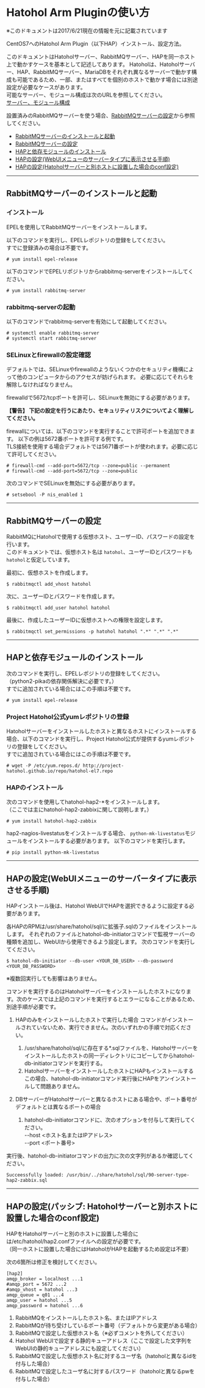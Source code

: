 Hatohol Arm Pluginの使い方
=======================
※このドキュメントは2017/6/21現在の情報を元に記載されています

CentOS7へのHatohol Arm Plugin（以下HAP）インストール、設定方法。

このドキュメントはHatoholサーバー、RabbitMQサーバー、HAPを同一ホスト上で動かすケースを基本として記述してあります。
Hatoholは、Hatoholサーバー、HAP、RabbitMQサーバー、MariaDBをそれぞれ異なるサーバーで動かす構成も可能であるため、一部、またはすべてを個別のホストで動かす場合には別途設定が必要なケースがあります。  
可能なサーバー、モジュール構成は次のURLを参照してください。  
[サーバー、モジュール構成](https://github.com/project-hatohol/hatohol/wiki/%E3%82%B5%E3%83%BC%E3%83%90%E3%83%BC%E3%80%81%E3%83%A2%E3%82%B8%E3%83%A5%E3%83%BC%E3%83%AB%E6%A7%8B%E6%88%90)

設置済みのRabbitMQサーバーを使う場合、[RabbitMQサーバーの設定](#RabbitMQサーバーの設定)から参照してください。

* [RabbitMQサーバーのインストールと起動](#RabbitMQサーバーのインストールと起動)
* [RabbitMQサーバーの設定](#RabbitMQサーバーの設定)
* [HAPと依存モジュールのインストール](#HAPと依存モジュールのインストール)
* [HAPの設定(WebUIメニューのサーバータイプに表示させる手順)](#HAPの設定(WebUIメニューのサーバータイプに表示させる手順))
* [HAPの設定(Hatoholサーバーと別ホストに設置した場合のconf設定)](#HAPの設定(Hatoholサーバーと別ホストに設置した場合のconf設定))

---

## RabbitMQサーバーのインストールと起動


### インストール

EPELを使用してRabbitMQサーバーをインストールします。

以下のコマンドを実行し、EPELレポジトリの登録をしてください。  
すでに登録済みの場合は不要です。

    # yum install epel-release

以下のコマンドでEPELリポジトリからrabbitmq-serverをインストールしてください。

    # yum install rabbitmq-server


### rabbitmq-serverの起動

以下のコマンドでrabbitmq-serverを有効にして起動してください。

    # systemctl enable rabbitmq-server
    # systemctl start rabbitmq-server


### SELinuxとfirewallの設定確認

デフォルトでは、SELinuxやfirewallのようないくつかのセキュリティ機構によって他のコンピュータからのアクセスが妨げられます。 必要に応じてそれらを解除しなければなりません。

firewalldで5672/tcpポートを許可し、SELinuxを無効にする必要があります。

**【警告】 下記の設定を行うにあたり、セキュリティリスクについてよく理解してください。**

firewallについては、以下のコマンドを実行することで許可ポートを追加できます。 以下の例は5672番ポートを許可する例です。  
TLS接続を使用する場合デフォルトでは5671番ポートが使われます。必要に応じて許可してください。

    # firewall-cmd --add-port=5672/tcp --zone=public --permanent
    # firewall-cmd --add-port=5672/tcp --zone=public

次のコマンドでSELinuxを無効にする必要があります。

    # setsebool -P nis_enabled 1


---

## RabbitMQサーバーの設定

RabbitMQにHatoholで使用する仮想ホスト、ユーザーID、パスワードの設定を行います。  
このドキュメントでは、仮想ホスト名は `hatohol`、ユーザーIDとパスワードも` hatohol`と仮定しています。  

最初に、仮想ホストを作成します。

    $ rabbitmqctl add_vhost hatohol

次に、ユーザーIDとパスワードを作成します。

    $ rabbitmqctl add_user hatohol hatohol

最後に、作成したユーザーIDに仮想ホストへの権限を設定します。

    $ rabbitmqctl set_permissions -p hatohol hatohol ".*" ".*" ".*"

---

## HAPと依存モジュールのインストール

次のコマンドを実行し、EPELレポジトリの登録をしてください。  
（python2-pikaの依存関係解決に必要です。）  
すでに追加されている場合にはこの手順は不要です。

    # yum install epel-release

### Project Hatohol公式yumレポジトリの登録
Hatoholサーバーをインストールしたホストと異なるホストにインストールする場合、以下のコマンドを実行し、Project Hatohol公式が提供するyumレポジトリの登録をしてください。  
すでに追加されている場合にはこの手順は不要です。

    # wget -P /etc/yum.repos.d/ http://project-hatohol.github.io/repo/hatohol-el7.repo

### HAPのインストール

次のコマンドを使用してhatohol-hap2-*をインストールします。  
（ここでは主にhatohol-hap2-zabbixに関して説明します。）

    # yum install hatohol-hap2-zabbix

hap2-nagios-livestatusをインストールする場合、 `python-mk-livestatus`モジュールをインストールする必要があります。
以下のコマンドを実行します。

    # pip install python-mk-livestatus

---

## HAPの設定(WebUIメニューのサーバータイプに表示させる手順)

HAPインストール後は、Hatohol WebUIでHAPを選択できるように設定する必要があります。

各HAPのRPMは/usr/share/hatohol/sql/に拡張子.sqlのファイルをインストールします。
それぞれのファイルとhatohol-db-initiatorコマンドで監視サーバーの種類を追加し、WebUIから使用できるよう設定します。
次のコマンドを実行してください。

    $ hatohol-db-initiator --db-user <YOUR_DB_USER> --db-password <YOUR_DB_PASSWORD>

※複数回実行しても影響はありません。

コマンドを実行するのはHatoholサーバーをインストールしたホストになります。次のケースでは上記のコマンドを実行するとエラーになることがあるため、別途手順が必要です。

1. HAPのみをインストールしたホストで実行した場合
コマンドがインストールされていないため、実行できません。次のいずれかの手順で対応ください。
	1. /usr/share/hatohol/sql/に存在する*.sqlファイルを、Hatoholサーバーをインストールしたホストの同一ディレクトリにコピーしてからhatohol-db-initiatorコマンドを実行する。
	1. HatoholサーバーをインストールしたホストにHAPもインストールする  
	この場合、hatohol-db-initiatorコマンド実行後にHAPをアンインストールして問題ありません。

1. DBサーバーがHatoholサーバーと異なるホストにある場合や、ポート番号がデフォルトとは異なるポートの場合
	1. hatohol-db-initiatorコマンドに、次のオプションを付与して実行してください。  
	--host <ホスト名またはIPアドレス>  
	--port <ポート番号>

実行後、hatohol-db-initiatorコマンドの出力に次の文字列があるか確認してください。

    Succeessfully loaded: /usr/bin/../share/hatohol/sql/90-server-type-hap2-zabbix.sql

---

## HAPの設定(パッシブ: Hatoholサーバーと別ホストに設置した場合のconf設定)

HAPをHatoholサーバーと別のホストに設置した場合には/etc/hatohol/hap2.confファイルへの設定が必要です。  
（同一ホストに設置した場合にはHatoholがHAPを起動するため設定は不要）

次の6箇所は修正を検討してください。

    [hap2]
    amqp_broker = localhost ...1
    #amqp_port = 5672 ...2
    #amqp_vhost = hatohol ...3
    amqp_queue = q01 ...4
    amqp_user = hatohol ...5
    amqp_password = hatohol ...6

1. RabbitMQをインストールしたホスト名、またはIPアドレス
1. RabbitMQが待ち受けしているポート番号（デフォルトから変更がある場合）
1. RabbitMQで設定した仮想ホスト名（※必ずコメントを外してください）
1. Hatohol WebUIで設定する静的キューアドレス（ここで設定した文字列をWebUIの静的キューアドレスにも設定してください）
1. RabbitMQで設定した仮想ホスト名に対するユーザ名（hatoholと異なるidを付与した場合）
1. RabbitMQで設定したユーザ名に対するパスワード（hatoholと異なるpwを付与した場合）

